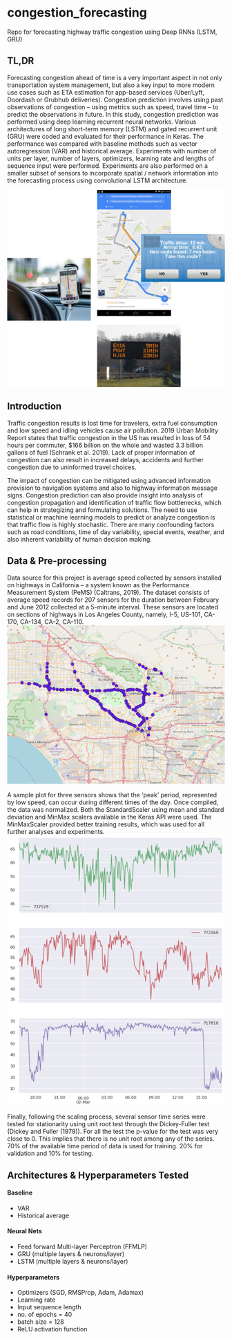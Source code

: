 # congestion_forecasting
Repo for forecasting highway traffic congestion using Deep RNNs (LSTM, GRU)

## TL,DR
Forecasting congestion ahead of time is a very important aspect in not only transportation system management, but also a key input to more modern use cases such as ETA estimation for app-based services (Uber/Lyft, Doordash or Grubhub deliveries). Congestion prediction involves using past observations of congestion – using metrics such as speed, travel time – to predict the observations in future. In this study, congestion prediction was performed using deep learning recurrent neural networks. Various architectures of long short-term memory (LSTM) and gated recurrent unit (GRU) were coded and evaluated for their performance in Keras. The performance was compared with baseline methods such as vector autoregression (VAR) and historical average.  Experiments with number of units per layer, number of layers, optimizers, learning rate and lengths of sequence input were performed. Experiments are also performed on a smaller subset of sensors to incorporate spatial / network information into the forecasting process using convolutional LSTM architecture. 

![](/images/applications_congestion_prediction.png)

## Introduction
Traffic congestion results is lost time for travelers, extra fuel consumption and low speed and idling vehicles cause air pollution. 2019 Urban Mobility Report states that traffic congestion in the US has resulted in loss of 54 hours per commuter, $166 billion on the whole and wasted 3.3 billion gallons of fuel (Schrank et al. 2019). Lack of proper information of congestion can also result in increased delays, accidents and further congestion due to uninformed travel choices. 

The impact of congestion can be mitigated using advanced information provision to navigation systems and also to highway information message signs. Congestion prediction can also provide insight into analysis of congestion propagation and identification of traffic flow bottlenecks, which can help in strategizing and formulating solutions. The need to use statistical or machine learning models to predict or analyze congestion is that traffic flow is highly stochastic. There are many confounding factors such as road conditions, time of day variability, special events, weather, and also inherent variability of human decision making.

## Data & Pre-processing
Data source for this project is average speed collected by sensors installed on highways in California – a system known as the Performance Measurement System (PeMS) (Caltrans, 2019). The dataset consists of average speed records for 207 sensors for the duration between February and June 2012 collected at a 5-minute interval. These sensors are located on sections of highways in Los Angeles County, namely, I-5, US-101, CA-170, CA-134, CA-2, CA-110.
![](/images/Study_Area.png)

A sample plot for three sensors shows that the ‘peak’ period, represented by low speed, can occur during different times of the day. Once compiled, the data was normalized. Both the StandardScaler using mean and standard deviation and MinMax scalers available in the Keras API were used.  The MinMaxScaler provided better training results, which was used for all further analyses and experiments.
![](/images/time_series_plot_1.png)

Finally, following the scaling process, several sensor time series were tested for stationarity using unit root test through the Dickey-Fuller test (Dickey and Fuller (1979)). For all the test the p-value for the test was very close to 0. This implies that there is no unit root among any of the series. 
70% of the available time period of data is used for training. 20% for validation and 10% for testing.

## Architectures & Hyperparameters Tested

#### Baseline
- VAR
- Historical average
#### Neural Nets
- Feed forward Multi-layer Perceptron (FFMLP)
- GRU (multiple layers & neurons/layer)
- LSTM (multiple layers & neurons/layer)

#### Hyperparameters
- Optimizers (SGD, RMSProp, Adam, Adamax)
- Learning rate
- Input sequence length
- no. of epochs = 40
- batch size = 128
- ReLU activation function


